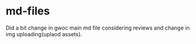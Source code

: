 # md-files
Did a bit change in gwoc main md file considering reviews and change in img uploading(uplaod assets).
